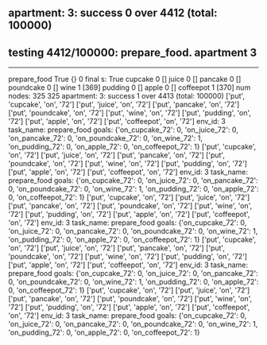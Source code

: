 apartment: 3: success 0 over 4412 (total: 100000)
------------------------------------------------------------------------------
testing 4412/100000: prepare_food. apartment 3
------------------------------------------------------------------------------
----------------------------------------------------------------------
prepare_food True {} 0
final s: True
cupcake 0 []
juice 0 []
pancake 0 []
poundcake 0 []
wine 1 [369]
pudding 0 []
apple 0 []
coffeepot 1 [370]
num nodes:
325 325
apartment: 3: success 1 over 4413 (total: 100000)
['put', 'cupcake', 'on', '72']
['put', 'juice', 'on', '72']
['put', 'pancake', 'on', '72']
['put', 'poundcake', 'on', '72']
['put', 'wine', 'on', '72']
['put', 'pudding', 'on', '72']
['put', 'apple', 'on', '72']
['put', 'coffeepot', 'on', '72']
env_id: 3
task_name: prepare_food
goals: {'on_cupcake_72': 0, 'on_juice_72': 0, 'on_pancake_72': 0, 'on_poundcake_72': 0, 'on_wine_72': 1, 'on_pudding_72': 0, 'on_apple_72': 0, 'on_coffeepot_72': 1}
['put', 'cupcake', 'on', '72']
['put', 'juice', 'on', '72']
['put', 'pancake', 'on', '72']
['put', 'poundcake', 'on', '72']
['put', 'wine', 'on', '72']
['put', 'pudding', 'on', '72']
['put', 'apple', 'on', '72']
['put', 'coffeepot', 'on', '72']
env_id: 3
task_name: prepare_food
goals: {'on_cupcake_72': 0, 'on_juice_72': 0, 'on_pancake_72': 0, 'on_poundcake_72': 0, 'on_wine_72': 1, 'on_pudding_72': 0, 'on_apple_72': 0, 'on_coffeepot_72': 1}
['put', 'cupcake', 'on', '72']
['put', 'juice', 'on', '72']
['put', 'pancake', 'on', '72']
['put', 'poundcake', 'on', '72']
['put', 'wine', 'on', '72']
['put', 'pudding', 'on', '72']
['put', 'apple', 'on', '72']
['put', 'coffeepot', 'on', '72']
env_id: 3
task_name: prepare_food
goals: {'on_cupcake_72': 0, 'on_juice_72': 0, 'on_pancake_72': 0, 'on_poundcake_72': 0, 'on_wine_72': 1, 'on_pudding_72': 0, 'on_apple_72': 0, 'on_coffeepot_72': 1}
['put', 'cupcake', 'on', '72']
['put', 'juice', 'on', '72']
['put', 'pancake', 'on', '72']
['put', 'poundcake', 'on', '72']
['put', 'wine', 'on', '72']
['put', 'pudding', 'on', '72']
['put', 'apple', 'on', '72']
['put', 'coffeepot', 'on', '72']
env_id: 3
task_name: prepare_food
goals: {'on_cupcake_72': 0, 'on_juice_72': 0, 'on_pancake_72': 0, 'on_poundcake_72': 0, 'on_wine_72': 1, 'on_pudding_72': 0, 'on_apple_72': 0, 'on_coffeepot_72': 1}
['put', 'cupcake', 'on', '72']
['put', 'juice', 'on', '72']
['put', 'pancake', 'on', '72']
['put', 'poundcake', 'on', '72']
['put', 'wine', 'on', '72']
['put', 'pudding', 'on', '72']
['put', 'apple', 'on', '72']
['put', 'coffeepot', 'on', '72']
env_id: 3
task_name: prepare_food
goals: {'on_cupcake_72': 0, 'on_juice_72': 0, 'on_pancake_72': 0, 'on_poundcake_72': 0, 'on_wine_72': 1, 'on_pudding_72': 0, 'on_apple_72': 0, 'on_coffeepot_72': 1}

